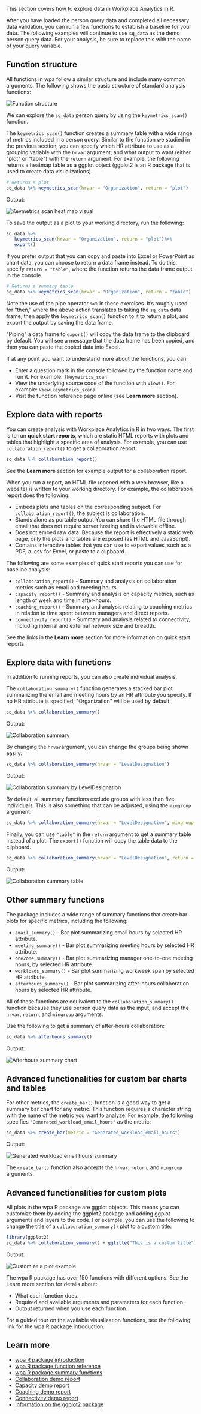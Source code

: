 This section covers how to explore data in Workplace Analytics in R. 

After you have loaded the person query data and completed all necessary data validation, you can run a few functions to establish a baseline for your data. The following examples will continue to use `sq_data` as the demo person query data. For your analysis, be sure to replace this with the name of your query variable. 

## Function structure

All functions in wpa follow a similar structure and include many common arguments. The following shows the basic structure of standard analysis functions:

![Function structure](../media/function-structure.png)

We can explore the `sq_data` person query by using the `keymetrics_scan()` function. 

The `keymetrics_scan()` function creates a summary table with a wide range of metrics included in a person query. Similar to the function we studied in the previous section, you can specify which HR attribute to use as a grouping variable with the `hrvar` argument, and what output to want (either "plot" or "table") with the `return` argument. For example, the following returns a heatmap table as a ggplot object (ggplot2 is an R package that is used to create data visualizations).

```R
# Returns a plot
sq_data %>% keymetrics_scan(hrvar = "Organization", return = "plot")
```

Output:

![Keymetrics scan heat map visual](../media/heatmap.png)

To save the output as a plot to your working directory, run the following:

```R
sq_data %>%
   keymetrics_scan(hrvar = "Organization", return = "plot")%>%
   export()
```

If you prefer output that you can copy and paste into Excel or PowerPoint as chart data, you can choose to return a data frame instead. To do this, specify `return = "table"`, where the function returns the data frame output in the console.

```R
# Returns a summary table
sq_data %>% keymetrics_scan(hrvar = "Organization", return = "table")
```

Note the use of the pipe operator `%>%` in these exercises. It’s roughly used for “then,” where the above action translates to taking the `sq_data` data frame, then apply the `keymetrics_scan()` function to it to return a plot, and export the output by saving the data frame.

"Piping" a data frame to `export()` will copy the data frame to the clipboard by default. You will see a message that the data frame has been copied, and then you can paste the copied data into Excel.

If at any point you want to understand more about the functions, you can:

- Enter a question mark in the console followed by the function name and run it.
For example: `?keymetrics_scan`
- View the underlying source code of the function with `View()`.
For example: `View(keymetrics_scan)`
- Visit the function reference page online (see **Learn more** section).

## Explore data with reports

You can create analysis with Workplace Analytics in R in two ways. The first is to run **quick start reports**, which are static HTML reports with plots and tables that highlight a specific area of analysis. For example, you can use `collaboration_report()` to get a collaboration report:

```R
sq_data %>% collaboration_report()
```

See the **Learn more** section for example output for a collaboration report.

When you run a report, an HTML file (opened with a web browser, like a website) is written to your working directory. For example, the collaboration report does the following:

- Embeds plots and tables on the corresponding subject. For `collaboration_report()`, the subject is collaboration. 
- Stands alone as portable output You can share the HTML file through email that does not require server hosting and is viewable offline. 
- Does not embed raw data. Because the report is effectively a static web page, only the plots and tables are exposed (as HTML and JavaScript).
- Contains interactive tables that you can use to export values, such as a PDF, a .csv for Excel, or paste to a clipboard. 

The following are some examples of quick start reports you can use for baseline analysis:

- `collaboration_report()` - Summary and analysis on collaboration metrics such as email and meeting hours.
- `capacity_report()` - Summary and analysis on capacity metrics, such as length of week and time in after-hours.
- `coaching_report()` - Summary and analysis relating to coaching metrics in relation to time spent between managers and direct reports.
- `connectivity_report()` - Summary and analysis related to connectivity, including internal and external network size and breadth.

See the links in the **Learn more** section for more information on quick start reports.

## Explore data with functions

In addition to running reports, you can also create individual analysis.

The `collaboration_summary()` function generates a stacked bar plot summarizing the email and meeting hours by an HR attribute you specify. If no HR attribute is specified, "Organization" will be used by default:

```R
sq_data %>% collaboration_summary()
```


Output:

![Collaboration summary](../media/collaboration-summary.png)


By changing the `hrvar`argument, you can change the groups being shown easily:

```R
sq_data %>% collaboration_summary(hrvar = "LevelDesignation")
```


Output:

![Collaboration summary by LevelDesignation](../media/collab-summary-level.png)


By default, all summary functions exclude groups with less than five individuals. This is also something that can be adjusted, using the `mingroup` argument:

```R
sq_data %>% collaboration_summary(hrvar = "LevelDesignation", mingroup = 10)
```

Finally, you can use `"table"` in the `return` argument to get a summary table instead of a plot. The `export()` function will copy the table data to the clipboard.

```R
sq_data %>% collaboration_summary(hrvar = "LevelDesignation", return = "table")
```


Output:

![Collaboration summary table](../media/collab-summary-table.png)


## Other summary functions

The package includes a wide range of summary functions that create bar plots for specific metrics, including the following:

- `email_summary()` - Bar plot summarizing email hours by selected HR attribute.
- `meeting_summary()` - Bar plot summarizing meeting hours by selected HR attribute.
- `one2one_summary()` - Bar plot summarizing manager one-to-one meeting hours, by selected HR attribute.
- `workloads_summary()` - Bar plot summarizing workweek span by selected HR attribute.
- `afterhours_summary()` - Bar plot summarizing after-hours collaboration hours by selected HR attribute.

All of these functions are equivalent to the `collaboration_summary()` function because they use person query data as the input, and accept the `hrvar`, `return`, and `mingroup` arguments.

Use the following to get a summary of after-hours collaboration:

```R
sq_data %>% afterhours_summary()
```


Output:

![Afterhours summary chart](../media/after-hours-summary.png)


## Advanced functionalities for custom bar charts and tables

For other metrics, the `create_bar()` function is a good way to get a summary bar chart for any metric. This function requires a character string with the name of the metric you want to analyze. For example, the following specifies `"Generated_workload_email_hours"` as the metric:

```R
sq_data %>% create_bar(metric = "Generated_workload_email_hours")
```


Output:

![Generated workload email hours summary](../media/gen-workload-summary.png)


The `create_bar()` function also accepts the `hrvar`, `return`, and `mingroup` arguments.


## Advanced functionalities for custom plots

All plots in the wpa R package are ggplot objects. This means you can customize them by adding the ggplot2 package and adding ggplot arguments and layers to the code. For example, you can use the following to change the title of a `collaboration_summary()` plot to a custom title:

```R
library(ggplot2)
sq_data %>% collaboration_summary() + ggtitle("This is a custom title")
```


Output:

![Customize a plot example](../media/customize-plot.png)


The wpa R package has over 150 functions with different options. See the Learn more section for details about:

- What each function does.
- Required and available arguments and parameters for each function.
- Output returned when you use each function.

For a guided tour on the available visualization functions, see the following link for the wpa R package introduction.

## Learn more

- [wpa R package introduction](https://microsoft.github.io/wpa/analyst_guide.html?azure-portal=true)
- [wpa R package function reference](https://microsoft.github.io/wpa/reference/index.html?azure-portal=true)
- [wpa R package summary functions](https://microsoft.github.io/wpa/analyst_guide_summary.html?azure-portal=true)
- [Collaboration demo report](https://microsoft.github.io/wpa/report-demo/collaboration-report.html?azure-portal=true)
- [Capacity demo report](https://microsoft.github.io/wpa/report-demo/capacity-report.html?azure-portal=true)
- [Coaching demo report](https://microsoft.github.io/wpa/report-demo/coaching-report.html?azure-portal=true)
- [Connectivity demo report](https://microsoft.github.io/wpa/report-demo/connectivity-report.html?azure-portal=true)
- [Information on the ggplot2 package](https://ggplot2.tidyverse.org/?azure-portal=true)